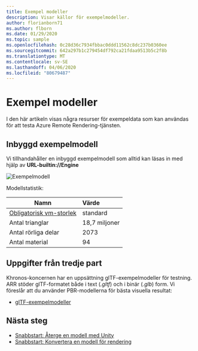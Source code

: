 ```yaml
---
title: Exempel modeller
description: Visar källor för exempelmodeller.
author: florianborn71
ms.author: flborn
ms.date: 01/29/2020
ms.topic: sample
ms.openlocfilehash: 0c28d36c7934fbbac0ddd11562c8dc237b0360ee
ms.sourcegitcommit: 642a297b1c279454df792ca21fdaa9513b5c2f8b
ms.translationtype: MT
ms.contentlocale: sv-SE
ms.lasthandoff: 04/06/2020
ms.locfileid: "80679487"
---
```

# <a name="sample-models"></a>Exempel modeller

I den här artikeln visas några resurser för exempeldata som kan användas för att testa Azure Remote Rendering-tjänsten.

## <a name="built-in-sample-model"></a>Inbyggd exempelmodell

Vi tillhandahåller en inbyggd exempelmodell som alltid kan läsas in med hjälp av **URL-builtin://Engine**

![Exempelmodell](./media/sample-model.png "Exempelmodell")

Modellstatistik:

| Namn | Värde |
|-----------|:-----------|
| [Obligatorisk vm-storlek](../how-tos/session-rest-api.md#create-a-session) | standard |
| Antal trianglar | 18,7 miljoner |
| Antal rörliga delar | 2073 |
| Antal material | 94 |

## <a name="third-party-data"></a>Uppgifter från tredje part

Khronos-koncernen har en uppsättning glTF-exempelmodeller för testning. ARR stöder glTF-formatet både i text (*.gltf*) och i binär (*.glb*) form. Vi föreslår att du använder PBR-modellerna för bästa visuella resultat:

* [glTF-exempelmodeller](https://github.com/KhronosGroup/glTF-Sample-Models)

## <a name="next-steps"></a>Nästa steg

* [Snabbstart: Återge en modell med Unity](../quickstarts/render-model.md)
* [Snabbstart: Konvertera en modell för rendering](../quickstarts/convert-model.md)
